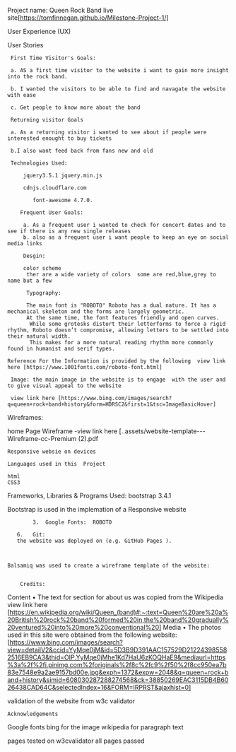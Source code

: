 Project name:    Queen Rock Band live site[https://tomfinnegan.github.io/Milestone-Project-1/]

 User Experience (UX)

 User Stories

     First Time Visitor's Goals:

     a. AS a first time visitor to the website i want to gain more insight into the rock band.

     b. I wanted the visitors to be able to find and navagate the website with ease 

     c. Get people to know more about the band

     Returning visitor Goals

     a. As a returning visitor i wanted to see about if people were interested enought to buy tickets

     b.I also want feed back from fans new and old

     Technologies Used:

         jquery3.5.1 jquery.min.js 

         cdnjs.cloudflare.com

            font-awesome 4.7.0.

     	Frequent User Goals:

         a. As a frequent user i wanted to check for concert dates and to see if there is any new single releases
         b. also as a frequent user i want people to keep an eye on social media links

         Desgin: 

         color scheme
          ther are a wide variety of colors  some are red,blue,grey to name but a few

          Typography:

          The main font is "ROBOTO" Roboto has a dual nature. It has a mechanical skeleton and the forms are largely geometric. 
          At the same time, the font features friendly and open curves.
           While some grotesks distort their letterforms to force a rigid rhythm, Roboto doesn’t compromise, allowing letters to be settled into their natural width.
           This makes for a more natural reading rhythm more commonly found in humanist and serif types.

    Reference For the Information is provided by the following  view link here [https://www.1001fonts.com/roboto-font.html]

     Image: the main image in the website is to engage  with the user and to give visual appeal to the website

     view link here [https://www.bing.com/images/search?q=queen+rock+band+history&form=HDRSC2&first=1&tsc=ImageBasicHover]
  
Wireframes: 

home Page Wireframe -view link here [..assets/website-template---Wireframe-cc-Premium (2).pdf
    
    Responsive websie on devices 

    Languages used in this  Project

    html
    CSS3  
           
   Frameworks, Libraries & Programs Used:
   bootstrap 3.4.1

   Bootstrap is used in the implemation of a Responsive website



            3.	Google Fonts:  ROBOTO

       6.	Git:
       the website was deployed on (e.g. GitHub Pages ). 



	Balsamiq was used to create a wireframe template of the website:

        
        Credits:
Content
•	The text for section for about us  was copied from the Wikipedia view link here [https://en.wikipedia.org/wiki/Queen_(band)#:~:text=Queen%20are%20a%20British%20rock%20band%20formed%20in,the%20band%20gradually%20ventured%20into%20more%20conventional%20]
Media
•	The photos used in this site were obtained from  the following website: [https://www.bing.com/images/search?view=detailV2&ccid=YyMqe0jM&id=5D3B9D391AAC157529D212243985582516EB9CA3&thid=OIP.YyMqe0jMhe1Kd7HaU6zKOQHaE9&mediaurl=https%3a%2f%2fi.pinimg.com%2foriginals%2f8c%2fc9%2f50%2f8cc950ea7b83e7548e9a2ae9157bd00e.jpg&exph=1372&expw=2048&q=queen+rock+band+history&simid=608030287288274568&ck=38850269EAC3115DB4B6026438CAD64C&selectedIndex=16&FORM=IRPRST&ajaxhist=0]

validation of the website from w3c validator


    Acknowledgements

Google fonts 
bing for the image 
wikipedia for paragraph text 

pages tested on w3cvalidator
all pages passed 
